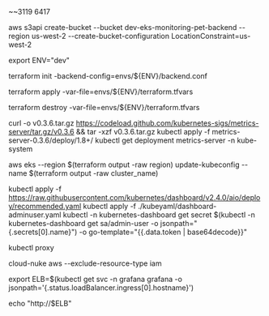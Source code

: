 ~~3119 6417


aws s3api create-bucket --bucket dev-eks-monitoring-pet-backend --region us-west-2 --create-bucket-configuration LocationConstraint=us-west-2

export ENV="dev"

terraform init -backend-config=envs/${ENV}/backend.conf

terraform apply -var-file=envs/${ENV}/terraform.tfvars

terraform destroy -var-file=envs/${ENV}/terraform.tfvars

curl -o v0.3.6.tar.gz https://codeload.github.com/kubernetes-sigs/metrics-server/tar.gz/v0.3.6 && tar -xzf v0.3.6.tar.gz
kubectl apply -f metrics-server-0.3.6/deploy/1.8+/ kubectl get deployment metrics-server -n kube-system

aws eks --region $(terraform output -raw region) update-kubeconfig --name $(terraform output -raw cluster_name)

kubectl apply -f https://raw.githubusercontent.com/kubernetes/dashboard/v2.4.0/aio/deploy/recommended.yaml
kubectl apply -f ./kubeyaml/dashboard-adminuser.yaml kubectl -n kubernetes-dashboard get secret $(kubectl -n
kubernetes-dashboard get sa/admin-user -o jsonpath="{.secrets[0].name}") -o go-template="{{.data.token | base64decode}}"

kubectl proxy

cloud-nuke aws --exclude-resource-type iam

export ELB=$(kubectl get svc -n grafana grafana -o jsonpath='{.status.loadBalancer.ingress[0].hostname}')

echo "http://$ELB"